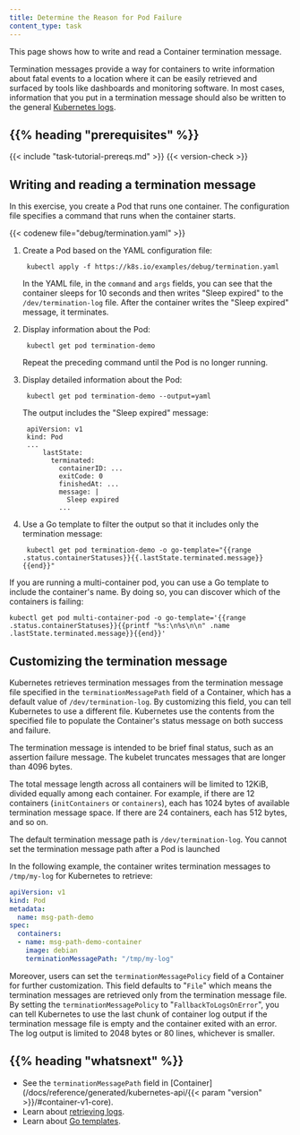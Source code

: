 ```yaml
---
title: Determine the Reason for Pod Failure
content_type: task
---
```


<!-- overview -->

This page shows how to write and read a Container
termination message.

Termination messages provide a way for containers to write
information about fatal events to a location where it can
be easily retrieved and surfaced by tools like dashboards
and monitoring software. In most cases, information that you
put in a termination message should also be written to
the general
[Kubernetes logs](/docs/concepts/cluster-administration/logging/).




## {{% heading "prerequisites" %}}


{{< include "task-tutorial-prereqs.md" >}} {{< version-check >}}




<!-- steps -->

## Writing and reading a termination message

In this exercise, you create a Pod that runs one container.
The configuration file specifies a command that runs when
the container starts.

{{< codenew file="debug/termination.yaml" >}}

1. Create a Pod based on the YAML configuration file:

        kubectl apply -f https://k8s.io/examples/debug/termination.yaml

    In the YAML file, in the `command` and `args` fields, you can see that the
    container sleeps for 10 seconds and then writes "Sleep expired" to
    the `/dev/termination-log` file. After the container writes
    the "Sleep expired" message, it terminates.

1. Display information about the Pod:

        kubectl get pod termination-demo

    Repeat the preceding command until the Pod is no longer running.

1. Display detailed information about the Pod:

        kubectl get pod termination-demo --output=yaml

    The output includes the "Sleep expired" message:

        apiVersion: v1
        kind: Pod
        ...
            lastState:
              terminated:
                containerID: ...
                exitCode: 0
                finishedAt: ...
                message: |
                  Sleep expired
                ...

1. Use a Go template to filter the output so that it includes
only the termination message:

        kubectl get pod termination-demo -o go-template="{{range .status.containerStatuses}}{{.lastState.terminated.message}}{{end}}"

If you are running a multi-container pod, you can use a Go template to include the container's name. By doing so, you can discover which of the containers is failing:

```shell
kubectl get pod multi-container-pod -o go-template='{{range .status.containerStatuses}}{{printf "%s:\n%s\n\n" .name .lastState.terminated.message}}{{end}}'
```

## Customizing the termination message

Kubernetes retrieves termination messages from the termination message file
specified in the `terminationMessagePath` field of a Container, which has a default
value of `/dev/termination-log`. By customizing this field, you can tell Kubernetes
to use a different file. Kubernetes use the contents from the specified file to
populate the Container's status message on both success and failure.

The termination message is intended to be brief final status, such as an assertion failure message.
The kubelet truncates messages that are longer than 4096 bytes.

The total message length across all containers will be limited to 12KiB, divided equally among each container.
For example, if there are 12 containers (`initContainers` or `containers`), each has 1024 bytes of available termination message space.
If there are 24 containers, each has 512 bytes, and so on.

The default termination message path is `/dev/termination-log`.
You cannot set the termination message path after a Pod is launched

In the following example, the container writes termination messages to
`/tmp/my-log` for Kubernetes to retrieve:

```yaml
apiVersion: v1
kind: Pod
metadata:
  name: msg-path-demo
spec:
  containers:
  - name: msg-path-demo-container
    image: debian
    terminationMessagePath: "/tmp/my-log"
```

Moreover, users can set the `terminationMessagePolicy` field of a Container for
further customization. This field defaults to "`File`" which means the termination
messages are retrieved only from the termination message file. By setting the
`terminationMessagePolicy` to "`FallbackToLogsOnError`", you can tell Kubernetes
to use the last chunk of container log output if the termination message file
is empty and the container exited with an error. The log output is limited to
2048 bytes or 80 lines, whichever is smaller.



## {{% heading "whatsnext" %}}


* See the `terminationMessagePath` field in
  [Container](/docs/reference/generated/kubernetes-api/{{< param "version" >}}/#container-v1-core).
* Learn about [retrieving logs](/docs/concepts/cluster-administration/logging/).
* Learn about [Go templates](https://golang.org/pkg/text/template/).





